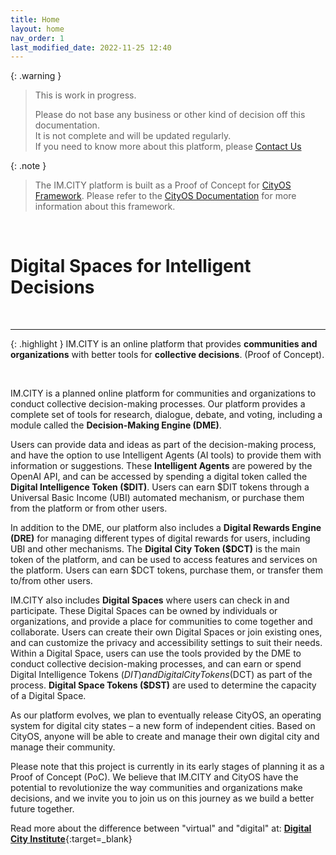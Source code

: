 ```yaml
---
title: Home
layout: home
nav_order: 1
last_modified_date: 2022-11-25 12:40
---
```


{: .warning }
>This is work in progress.
>
>Please do not base any business or other kind of decision off this documentation.   
>It is not complete and will be updated regularly.  
>If you need to know more about this platform, please [Contact Us]

{: .note }
>The IM.CITY platform is built as a Proof of Concept for [CityOS Framework].
> Please refer to the [CityOS Documentation] for more information about this framework.

&nbsp;

# Digital Spaces for Intelligent Decisions

&nbsp;


----------------

{: .highlight }
IM.CITY is an online platform that provides **communities and organizations** with better tools for **collective decisions**. (Proof of Concept).

&nbsp;

IM.CITY is a planned online platform for communities and organizations to conduct collective decision-making processes. Our platform provides a complete set of tools for research, dialogue, debate, and voting, including a module called the **Decision-Making Engine (DME)**.

Users can provide data and ideas as part of the decision-making process, and have the option to use Intelligent Agents (AI tools) to provide them with information or suggestions. These **Intelligent Agents** are powered by the OpenAI API, and can be accessed by spending a digital token called the **Digital Intelligence Token ($DIT)**. Users can earn $DIT tokens through a Universal Basic Income (UBI) automated mechanism, or purchase them from the platform or from other users.

In addition to the DME, our platform also includes a **Digital Rewards Engine (DRE)** for managing different types of digital rewards for users, including UBI and other mechanisms. The **Digital City Token ($DCT)** is the main token of the platform, and can be used to access features and services on the platform. Users can earn $DCT tokens, purchase them, or transfer them to/from other users.

IM.CITY also includes **Digital Spaces** where users can check in and participate. These Digital Spaces can be owned by individuals or organizations, and provide a place for communities to come together and collaborate. Users can create their own Digital Spaces or join existing ones, and can customize the privacy and accessibility settings to suit their needs. Within a Digital Space, users can use the tools provided by the DME to conduct collective decision-making processes, and can earn or spend Digital Intelligence Tokens ($DIT) and Digital City Tokens ($DCT) as part of the process. **Digital Space Tokens ($DST)** are used to determine the capacity of a Digital Space.

As our platform evolves, we plan to eventually release CityOS, an operating system for digital city states – a new form of independent cities. Based on CityOS, anyone will be able to create and manage their own digital city and manage their community.

Please note that this project is currently in its early stages of planning it as a Proof of Concept (PoC). We believe that IM.CITY and CityOS have the potential to revolutionize the way communities and organizations make decisions, and we invite you to join us on this journey as we build a better future together.

Read more about the difference between "virtual" and "digital" at: [**Digital City Institute**](https://digital.city.institute/physical-digital-virtual/){:target=_blank}

[CityOS Framework]: https://cityos.dev "The Operating System for Digital/Virtual Cities"
[CityOS Documentation]: https://cityos.dev "CityOS Documentation"
[Contact Us]: /contact/ "Contact Us"
